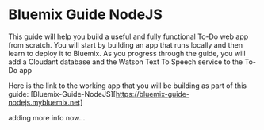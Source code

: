 # Bluemix Guide NodeJS

This guide will help you build a useful and fully functional To-Do web app from scratch. You will start by building an app that runs locally and then learn to deploy it to Bluemix. As you progress through the guide, you will add a Cloudant database and the Watson Text To Speech service to the To-Do app

Here is the link to the working app that you will be building as part of this guide: [Bluemix-Guide-NodeJS][https://bluemix-guide-nodejs.mybluemix.net]


adding more info now...
